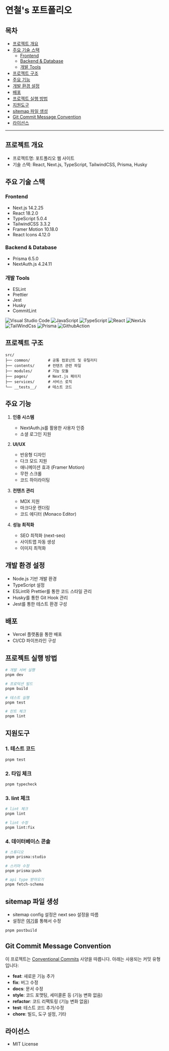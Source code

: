 # 연철's 포트폴리오

## 목차

- [프로젝트 개요](#프로젝트-개요)
- [주요 기술 스택](#주요-기술-스택)
  - [Frontend](#frontend)
  - [Backend & Database](#backend--database)
  - [개발 Tools](#개발-tools)
- [프로젝트 구조](#프로젝트-구조)
- [주요 기능](#주요-기능)
- [개발 환경 설정](#개발-환경-설정)
- [배포](#배포)
- [프로젝트 실행 방법](#프로젝트-실행-방법)
- [지원도구](#지원도구)
- [sitemap 파일 생성](#sitemap-파일-생성)
- [Git Commit Message Convention](#git-commit-message-convention)
- [라이선스](#라이선스)

---

## 프로젝트 개요

- 프로젝트명: 포트폴리오 웹 사이트
- 기술 스택: React, Next.js, TypeScript, TailwindCSS, Prisma, Husky

## 주요 기술 스택

### Frontend

- Next.js 14.2.25
- React 18.2.0
- TypeScript 5.0.4
- TailwindCSS 3.3.2
- Framer Motion 10.18.0
- React Icons 4.12.0

### Backend & Database

- Prisma 6.5.0
- NextAuth.js 4.24.11

### 개발 Tools

- ESLint
- Prettier
- Jest
- Husky
- CommitLint

![Visual Studio Code](https://img.shields.io/badge/Visual_Studio_Code-0078d7?style=for-the-badge&logo=visual-studio-code&logoColor=white)
![JavaScript](https://img.shields.io/badge/javascript-F7DF1E?style=for-the-badge&logo=javascript&logoColor=white)
![TypeScript](https://img.shields.io/badge/typescript-3178C6?style=for-the-badge&logo=Typescript&logoColor=white)
![React](https://img.shields.io/badge/react-61DAFB?style=for-the-badge&logo=react&logoColor=black)
![NextJs](https://img.shields.io/badge/next.js-000000?style=for-the-badge&logo=Next.js&logoColor=white)
![TailWindCss](https://img.shields.io/badge/TAILWINDCSS-06B6D4?style=for-the-badge&logo=tailwindcss&logoColor=white)
![Prisma](https://img.shields.io/badge/PRISMA-2D3748?style=for-the-badge&logo=prisma&logoColor=white)
![GithubAction](https://img.shields.io/badge/GITHUBACTION-2088FF?style=for-the-badge&logo=githubactions&logoColor=white)

## 프로젝트 구조

```
src/
├── common/        # 공통 컴포넌트 및 유틸리티
├── contents/      # 컨텐츠 관련 파일
├── modules/       # 기능 모듈
├── pages/         # Next.js 페이지
├── services/      # 서비스 로직
└── __tests__/     # 테스트 코드
```

## 주요 기능

1. **인증 시스템**

   - NextAuth.js를 활용한 사용자 인증
   - 소셜 로그인 지원

2. **UI/UX**

   - 반응형 디자인
   - 다크 모드 지원
   - 애니메이션 효과 (Framer Motion)
   - 무한 스크롤
   - 코드 하이라이팅

3. **컨텐츠 관리**

   - MDX 지원
   - 마크다운 렌더링
   - 코드 에디터 (Monaco Editor)

4. **성능 최적화**
   - SEO 최적화 (next-seo)
   - 사이트맵 자동 생성
   - 이미지 최적화

## 개발 환경 설정

- Node.js 기반 개발 환경
- TypeScript 설정
- ESLint와 Prettier를 통한 코드 스타일 관리
- Husky를 통한 Git Hook 관리
- Jest를 통한 테스트 환경 구성

## 배포

- Vercel 플랫폼을 통한 배포
- CI/CD 파이프라인 구성

## 프로젝트 실행 방법

```bash
# 개발 서버 실행
pnpm dev

# 프로덕션 빌드
pnpm build

# 테스트 실행
pnpm test

# 린트 체크
pnpm lint

```

## 지원도구

### 1. 테스트 코드

```bash
pnpm test
```

### 2. 타입 체크

```bash
pnpm typecheck
```

### 3. lint 체크

```bash
# lint 체크
pnpm lint

# lint 수정
pnpm lint:fix
```

### 4. 데이터베이스 콘솔

```bash
# 스튜디오
pnpm prisma:studio

# 스키마 수정
pnpm prisma:push

# api type 받아오기
pnpm fetch-schema
```

## sitemap 파일 생성

- sitemap config 설정은 next seo 설정을 따름
- 설정은 [여기](https://github.com/YeonCheols/portfolio2/blob/master/next-sitemap.config.js)를 통해서 수정

```bash
pnpm postbuild
```

## Git Commit Message Convention

이 프로젝트는 [Conventional Commits](https://www.conventionalcommits.org/en/v1.0.0/) 사양을 따릅니다. 아래는 사용되는 커밋 유형입니다:

- **feat**: 새로운 기능 추가
- **fix**: 버그 수정
- **docs**: 문서 수정
- **style**: 코드 포맷팅, 세미콜론 등 (기능 변화 없음)
- **refactor**: 코드 리팩토링 (기능 변화 없음)
- **test**: 테스트 코드 추가/수정
- **chore**: 빌드, 도구 설정, 기타

## 라이선스

- MIT License
